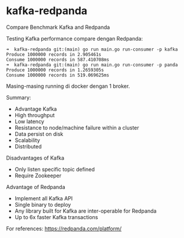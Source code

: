 # kafka-redpanda
Compare Benchmark Kafka and Redpanda

Testing Kafka performance compare dengan Redpanda:

```shell
➜  kafka-redpanda git:(main) go run main.go run-consumer -p kafka
Produce 1000000 records in 2.905461s
Consume 1000000 records in 587.410708ms
➜  kafka-redpanda git:(main) go run main.go run-consumer -p panda
Produce 1000000 records in 1.2659305s
Consume 1000000 records in 519.069625ms
```


Masing-masing running di docker dengan 1 broker.

Summary:
* Advantage Kafka
* High throughput
* Low latency
* Resistance to node/machine failure within a cluster
* Data persist on disk
* Scalability
* Distributed

Disadvantages of Kafka
* Only listen specific topic defined
* Require Zookeeper

Advantage of Redpanda
* Implement all Kafka API
* Single binary to deploy
* Any library built for Kafka are inter-operable for Redpanda
* Up to 6x faster Kafka transactions

For references:
https://redpanda.com/platform/
